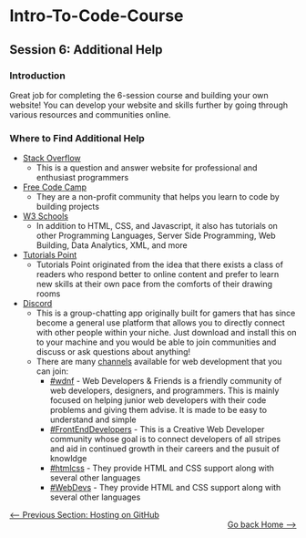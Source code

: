 # Intro-To-Code-Course

## Session 6: Additional Help

### Introduction

Great job for completing the 6-session course and building your own website! You can develop your website and skills further by going through various resources and communities online.

### Where to Find Additional Help

- [Stack Overflow](https://stackoverflow.com/)
  - This is a question and answer website for professional and enthusiast programmers
- [Free Code Camp](https://www.freecodecamp.org/)
  - They are a non-profit community that helps you learn to code by building projects
- [W3 Schools](https://www.w3schools.com/)
  - In addition to HTML, CSS, and Javascript, it also has tutorials on other Programming Languages, Server Side Programming, Web Building, Data Analytics, XML, and more
- [Tutorials Point](https://www.tutorialspoint.com/)
  - Tutorials Point originated from the idea that there exists a class of readers who respond better to online content and prefer to learn new skills at their own pace from the comforts of their drawing rooms
- [Discord](https://discord.com/)
  - This is a group-chatting app originally built for gamers that has since become a general use platform that allows you to directly connect with other people within your niche. Just download and install this on to your machine and you would be able to join communities and discuss or ask questions about anything!
  - There are many [channels](https://medium.com/cbblog/understanding-discord-channels-and-categories-431a77f31abe) available for web development that you can join:
    - [#wdnf](https://discord.me/wdnf) - Web Developers & Friends is a friendly community of web developers, designers, and programmers. This is mainly focused on helping junior web developers with their code problems and giving them advise. It is made to be easy to understand and simple
    - [#FrontEndDevelopers](https://discord.me/frontenddevelopers) - This is a Creative Web Developer community whose goal is to connect developers of all stripes and aid in continued growth in their careers and the pusuit of knowldge
    - [#htmlcss](https://discord.me/htmlcss) - They provide HTML and CSS support along with several other languages
    - [#WebDevs](https://discord.me/webdevs) - They provide HTML and CSS support along with several other languages

<div style="width: 100%">
<a href='hosting_on_git.md'><-- Previous Section:  Hosting on GitHub</a>
<div align="right"><a href='../Intro-To-Code-Course/README.md'>Go back Home --></a></div>
</div>
